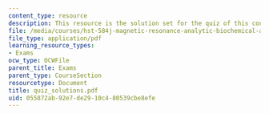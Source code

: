 ```yaml
---
content_type: resource
description: This resource is the solution set for the quiz of this course.
file: /media/courses/hst-584j-magnetic-resonance-analytic-biochemical-and-imaging-techniques-spring-2006/055872ab92e7de2910c480539cbe8efe_quiz_solutions.pdf
file_type: application/pdf
learning_resource_types:
- Exams
ocw_type: OCWFile
parent_title: Exams
parent_type: CourseSection
resourcetype: Document
title: quiz_solutions.pdf
uid: 055872ab-92e7-de29-10c4-80539cbe8efe
---
```

